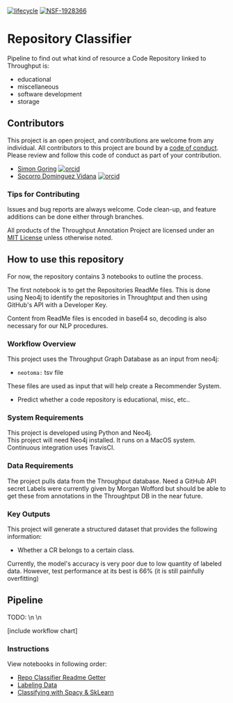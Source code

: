 [![lifecycle](https://img.shields.io/badge/lifecycle-experimental-orange.svg)](https://www.tidyverse.org/lifecycle/#experimental)
[![NSF-1928366](https://img.shields.io/badge/NSF-1928366-blue.svg)](https://nsf.gov/awardsearch/showAward?AWD_ID=1928366)

# Repository Classifier

Pipeline to find out what kind of resource a Code Repository linked to Throughput is:
- educational
- miscellaneous
- software development
- storage


## Contributors

This project is an open project, and contributions are welcome from any individual.  All contributors to this project are bound by a [code of conduct](CODE_OF_CONDUCT.md).  Please review and follow this code of conduct as part of your contribution.

  * [Simon Goring](http://www.goring.org/) [![orcid](https://img.shields.io/badge/orcid-0000--0002--2700--4605-brightgreen.svg)](https://orcid.org/0000-0002-2700-4605)
  * [Socorro Dominguez Vidana](https://sedv8808.github.io/) [![orcid](https://img.shields.io/badge/orcid-0000--0002--7926--4935-brightgreen.svg)](https://orcid.org/0000-0002-7926-4935)


### Tips for Contributing

Issues and bug reports are always welcome.  Code clean-up, and feature additions can be done either through branches.

All products of the Throughput Annotation Project are licensed under an [MIT License](LICENSE) unless otherwise noted.

## How to use this repository

For now, the repository contains 3 notebooks to outline the process.

The first notebook is to get the Repositories ReadMe files. This is done using Neo4j to identify the repositories in Throughtput and then using GitHub's API with a Developer Key.

Content from ReadMe files is encoded in base64 so, decoding is also necessary for our NLP procedures.

### Workflow Overview

This project uses the Throughput Graph Database as an input from neo4j:
* `neotoma:` tsv file

These files are used as input that will help create a Recommender System.
* Predict whether a code repository is educational, misc, etc..

### System Requirements

This project is developed using Python and Neo4j.  
This project will need Neo4j installed.
It runs on a MacOS system.
Continuous integration uses TravisCI.

### Data Requirements

The project pulls data from the Throughput database.
Need a GitHub API secret
Labels were currently given by Morgan Wofford but should be able to get these from annotations in the Throughtput DB in the near future.


### Key Outputs

This project will generate a structured dataset that provides the following information:
* Whether a CR belongs to a certain class.

Currently, the model's accuracy is very poor due to low quantity of labeled data.
However, test performance at its best is 66% (it is still painfully overfitting)

## Pipeline
TODO:
\n
\n

[include workflow chart]

### Instructions
View notebooks in following order:
- [Repo Classifier Readme Getter](https://github.com/throughput-ec/repo_classifier/blob/main/Repo_Classifier_Readme_Getter.ipynb)
- [Labeling Data](https://github.com/throughput-ec/repo_classifier/blob/main/Labeling_Data.ipynb)
- [Classifying with Spacy & SkLearn](https://github.com/throughput-ec/repo_classifier/blob/main/SpaCy%20Preprocessing.ipynb)
